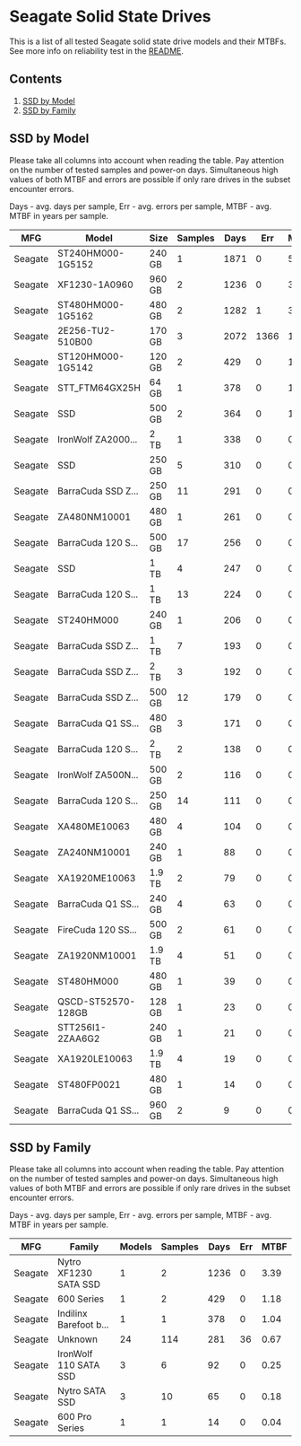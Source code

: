 Seagate Solid State Drives
==========================

This is a list of all tested Seagate solid state drive models and their MTBFs. See
more info on reliability test in the [README](https://github.com/linuxhw/SMART).

Contents
--------

1. [ SSD by Model  ](#ssd-by-model)
2. [ SSD by Family ](#ssd-by-family)

SSD by Model
------------

Please take all columns into account when reading the table. Pay attention on the
number of tested samples and power-on days. Simultaneous high values of both MTBF
and errors are possible if only rare drives in the subset encounter errors.

Days - avg. days per sample,
Err  - avg. errors per sample,
MTBF - avg. MTBF in years per sample.

| MFG       | Model              | Size   | Samples | Days  | Err   | MTBF |
|-----------|--------------------|--------|---------|-------|-------|------|
| Seagate   | ST240HM000-1G5152  | 240 GB | 1       | 1871  | 0     | 5.13   |
| Seagate   | XF1230-1A0960      | 960 GB | 2       | 1236  | 0     | 3.39   |
| Seagate   | ST480HM000-1G5162  | 480 GB | 2       | 1282  | 1     | 3.20   |
| Seagate   | 2E256-TU2-510B00   | 170 GB | 3       | 2072  | 1366  | 1.85   |
| Seagate   | ST120HM000-1G5142  | 120 GB | 2       | 429   | 0     | 1.18   |
| Seagate   | STT_FTM64GX25H     | 64 GB  | 1       | 378   | 0     | 1.04   |
| Seagate   | SSD                | 500 GB | 2       | 364   | 0     | 1.00   |
| Seagate   | IronWolf ZA2000... | 2 TB   | 1       | 338   | 0     | 0.93   |
| Seagate   | SSD                | 250 GB | 5       | 310   | 0     | 0.85   |
| Seagate   | BarraCuda SSD Z... | 250 GB | 11      | 291   | 0     | 0.80   |
| Seagate   | ZA480NM10001       | 480 GB | 1       | 261   | 0     | 0.72   |
| Seagate   | BarraCuda 120 S... | 500 GB | 17      | 256   | 0     | 0.70   |
| Seagate   | SSD                | 1 TB   | 4       | 247   | 0     | 0.68   |
| Seagate   | BarraCuda 120 S... | 1 TB   | 13      | 224   | 0     | 0.61   |
| Seagate   | ST240HM000         | 240 GB | 1       | 206   | 0     | 0.56   |
| Seagate   | BarraCuda SSD Z... | 1 TB   | 7       | 193   | 0     | 0.53   |
| Seagate   | BarraCuda SSD Z... | 2 TB   | 3       | 192   | 0     | 0.53   |
| Seagate   | BarraCuda SSD Z... | 500 GB | 12      | 179   | 0     | 0.49   |
| Seagate   | BarraCuda Q1 SS... | 480 GB | 3       | 171   | 0     | 0.47   |
| Seagate   | BarraCuda 120 S... | 2 TB   | 2       | 138   | 0     | 0.38   |
| Seagate   | IronWolf ZA500N... | 500 GB | 2       | 116   | 0     | 0.32   |
| Seagate   | BarraCuda 120 S... | 250 GB | 14      | 111   | 0     | 0.31   |
| Seagate   | XA480ME10063       | 480 GB | 4       | 104   | 0     | 0.29   |
| Seagate   | ZA240NM10001       | 240 GB | 1       | 88    | 0     | 0.24   |
| Seagate   | XA1920ME10063      | 1.9 TB | 2       | 79    | 0     | 0.22   |
| Seagate   | BarraCuda Q1 SS... | 240 GB | 4       | 63    | 0     | 0.17   |
| Seagate   | FireCuda 120 SS... | 500 GB | 2       | 61    | 0     | 0.17   |
| Seagate   | ZA1920NM10001      | 1.9 TB | 4       | 51    | 0     | 0.14   |
| Seagate   | ST480HM000         | 480 GB | 1       | 39    | 0     | 0.11   |
| Seagate   | QSCD-ST52570-128GB | 128 GB | 1       | 23    | 0     | 0.06   |
| Seagate   | STT256I1-2ZAA6G2   | 240 GB | 1       | 21    | 0     | 0.06   |
| Seagate   | XA1920LE10063      | 1.9 TB | 4       | 19    | 0     | 0.05   |
| Seagate   | ST480FP0021        | 480 GB | 1       | 14    | 0     | 0.04   |
| Seagate   | BarraCuda Q1 SS... | 960 GB | 2       | 9     | 0     | 0.03   |

SSD by Family
-------------

Please take all columns into account when reading the table. Pay attention on the
number of tested samples and power-on days. Simultaneous high values of both MTBF
and errors are possible if only rare drives in the subset encounter errors.

Days - avg. days per sample,
Err  - avg. errors per sample,
MTBF - avg. MTBF in years per sample.

| MFG       | Family                 | Models | Samples | Days  | Err   | MTBF |
|-----------|------------------------|--------|---------|-------|-------|------|
| Seagate   | Nytro XF1230 SATA SSD  | 1      | 2       | 1236  | 0     | 3.39   |
| Seagate   | 600 Series             | 1      | 2       | 429   | 0     | 1.18   |
| Seagate   | Indilinx Barefoot b... | 1      | 1       | 378   | 0     | 1.04   |
| Seagate   | Unknown                | 24     | 114     | 281   | 36    | 0.67   |
| Seagate   | IronWolf 110 SATA SSD  | 3      | 6       | 92    | 0     | 0.25   |
| Seagate   | Nytro SATA SSD         | 3      | 10      | 65    | 0     | 0.18   |
| Seagate   | 600 Pro Series         | 1      | 1       | 14    | 0     | 0.04   |
